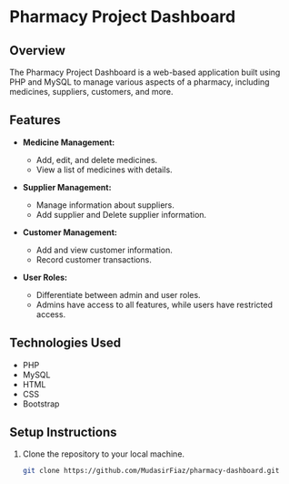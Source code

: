 # Pharmacy Project Dashboard

## Overview
The Pharmacy Project Dashboard is a web-based application built using PHP and MySQL to manage various aspects of a pharmacy, including medicines, suppliers, customers, and more.

## Features
- **Medicine Management:**
  - Add, edit, and delete medicines.
  - View a list of medicines with details.

- **Supplier Management:**
  - Manage information about suppliers.
  - Add supplier and Delete supplier information.

- **Customer Management:**
  - Add and view customer information.
  - Record customer transactions.

- **User Roles:**
  - Differentiate between admin and user roles.
  - Admins have access to all features, while users have restricted access.

## Technologies Used
- PHP
- MySQL
- HTML
- CSS
- Bootstrap

## Setup Instructions
1. Clone the repository to your local machine.
   ```bash
   git clone https://github.com/MudasirFiaz/pharmacy-dashboard.git
